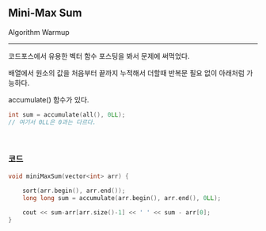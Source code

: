 ## Mini-Max Sum

Algorithm Warmup

-----

코드포스에서 유용한 벡터 함수 포스팅을 봐서 문제에 써먹었다. 

배열에서 원소의 값을 처음부터 끝까지 누적해서 더할때 반복문 필요 없이 아래처럼 가능하다.

accumulate() 함수가 있다. 

```c++
int sum = accumulate(all(), 0LL); 
// 여기서 0LL은 0과는 다르다. 
```



</br>

### 코드 

```c++
void miniMaxSum(vector<int> arr) {

    sort(arr.begin(), arr.end());
    long long sum = accumulate(arr.begin(), arr.end(), 0LL);
    
    cout << sum-arr[arr.size()-1] << ' ' << sum - arr[0];
}
```

</br>